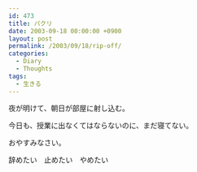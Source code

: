 ```yaml
---
id: 473
title: パクリ
date: 2003-09-18 00:00:00 +0900
layout: post
permalink: /2003/09/18/rip-off/
categories:
  - Diary
  - Thoughts
tags:
  - 生きる
---
```

夜が明けて、朝日が部屋に射し込む。
  
今日も、授業に出なくてはならないのに、まだ寝てない。
  
おやすみなさい。

辞めたい　止めたい　やめたい

